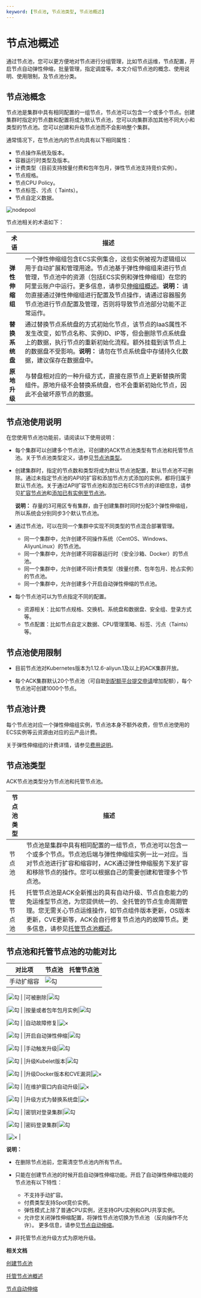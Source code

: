 ```yaml
---
keyword: [节点池, 节点池类型, 节点池概述]
---
```


# 节点池概述

通过节点池，您可以更方便地对节点进行分组管理，比如节点运维，节点配置，开启节点自动弹性伸缩，批量管理，指定调度等。本文介绍节点池的概念、使用说明、使用限制，及节点池分类。

## 节点池概念

节点池是集群中具有相同配置的一组节点，节点池可以包含一个或多个节点。创建集群时指定的节点数和配置将成为默认节点池，您可以向集群添加其他不同大小和类型的节点池。您可以创建和升级节点池而不会影响整个集群。

通常情况下，在节点池内的节点均具有以下相同属性：

-   节点操作系统及版本。
-   容器运行时类型及版本。
-   计费类型（目前支持按量付费和包年包月，弹性节点池支持竞价实例）。
-   节点规格。
-   节点CPU Policy。
-   节点标签、污点（ Taints）。
-   节点自定义数据。

![nodepool](https://static-aliyun-doc.oss-accelerate.aliyuncs.com/assets/img/zh-CN/8239188061/p203661.png)

节点池相关的术语如下：

|术语|描述|
|--|--|
|**弹性伸缩组**|一个弹性伸缩组包含ECS实例集合，这些实例被视为逻辑组以用于自动扩展和管理用途。节点池基于弹性伸缩组来进行节点管理，节点池中的资源（包括ECS实例和弹性伸缩组）在您的阿里云账户中运行。更多信息，请参见[伸缩组概述](/intl.zh-CN/伸缩组/伸缩组/伸缩组概述.md)。**说明：** 请勿直接通过弹性伸缩组进行配置及节点操作，请通过容器服务节点池进行节点配置及管理，否则将导致节点池部分功能不正常运作。 |
|**替换系统盘**|通过替换节点系统盘的方式初始化节点，该节点的IaaS属性不发生改变，如节点名称、实例ID、IP等，但会删除节点系统盘上的数据，执行节点的重新初始化流程。额外挂载到该节点上的数据盘不受影响。**说明：** 请勿在节点系统盘中存储持久化数据，建议保存在数据盘中。 |
|**原地升级**|与替盘相对应的一种升级方式，直接在原节点上更新替换所需组件。原地升级不会替换系统盘，也不会重新初始化节点，因此不会破坏原节点的数据。|

## 节点池使用说明

在您使用节点池功能前，请阅读以下使用说明：

-   每个集群可以创建多个节点池，可创建的ACK节点池类型有节点池和托管节点池。关于节点池类型定义，请参见[节点池类型](#section_7qb_kzz_vct)。
-   创建集群时，指定的节点数和类型将成为默认节点池配置，默认节点池不可删除。通过未指定节点池的API的扩容和添加节点方式添加的实例，都将归属于默认节点池。关于通过API扩容节点池和添加已有ECS节点的详细信息，请参见[扩容节点池](/intl.zh-CN/API参考/节点池/扩容节点池.md)和[添加已有实例至节点池](/intl.zh-CN/API参考/节点池/添加已有实例至节点池.md)。

    **说明：** 存量的3可用区专有集群，由于创建集群时同时分配3个弹性伸缩组，所以系统会分别同步3个默认节点池。

-   通过节点池，可以在同一个集群中实现不同类型的节点混合部署管理。
    -   同一个集群中，允许创建不同操作系统（CentOS、Windows、AliyunLinux）的节点池。
    -   同一个集群中，允许创建不同容器运行时（安全沙箱、Docker）的节点池。
    -   同一个集群中，允许创建不同计费类型（按量付费、包年包月、抢占实例）的节点池。
    -   同一个集群中，允许创建多个开启自动弹性伸缩的节点池。
-   每个节点池可以为节点指定不同的配置。
    -   资源相关：比如节点规格、交换机、系统盘和数据盘、安全组、登录方式等。
    -   节点配置：比如节点自定义数据、CPU管理策略、标签、污点（Taints）等。

## 节点池使用限制

-   目前节点池对Kubernetes版本为1.12.6-aliyun.1及以上的ACK集群开放。

-   每个ACK集群默认20个节点池（可自助[到配额平台提交申请](https://quotas.console.aliyun.com/products/csk/quotas)增加配额），每个节点池可创建1000个节点。


## 节点池计费

每个节点池对应一个弹性伸缩组实例，节点池本身不额外收费，但节点池使用的ECS实例等云资源由对应的云产品计费。

关于弹性伸缩组的计费详情，请参见[费用说明](/intl.zh-CN/产品定价/费用说明.md)。

## 节点池类型

ACK节点池类型分为节点池和托管节点池。

|节点池类型|描述|
|-----|--|
|节点池|节点池是集群中具有相同配置的一组节点，节点池可以包含一个或多个节点。节点池后端与弹性伸缩组实例一比一对应。当对节点池进行扩容和缩容时，ACK通过弹性伸缩服务下发扩容和移除节点的操作。您可以根据自己的需要创建和管理多个节点池。|
|托管节点池|托管节点池是ACK全新推出的具有自动升级、节点自愈能力的免运维型节点池，为您提供统一的、全托管的节点生命周期管理。您无需关心节点运维操作，如节点组件版本更新，OS版本更新，CVE更新等，ACK会自行修复节点池内的故障节点。更多信息，请参见[托管节点池概述]()。 |

## 节点池和托管节点池的功能对比

|对比项|节点池|托管节点池|
|---|---|-----|
|手动扩缩容|![勾](https://static-aliyun-doc.oss-accelerate.aliyuncs.com/assets/img/zh-CN/1438912261/p278633.png)

|![勾](https://static-aliyun-doc.oss-accelerate.aliyuncs.com/assets/img/zh-CN/1438912261/p278633.png) |
|可被删除|![勾](https://static-aliyun-doc.oss-accelerate.aliyuncs.com/assets/img/zh-CN/1438912261/p278633.png)

|![勾](https://static-aliyun-doc.oss-accelerate.aliyuncs.com/assets/img/zh-CN/1438912261/p278633.png) |
|按量或者包年包月实例|![勾](https://static-aliyun-doc.oss-accelerate.aliyuncs.com/assets/img/zh-CN/1438912261/p278633.png)

|![勾](https://static-aliyun-doc.oss-accelerate.aliyuncs.com/assets/img/zh-CN/1438912261/p278633.png) |
|自动故障修复|![×](https://static-aliyun-doc.oss-accelerate.aliyuncs.com/assets/img/zh-CN/9577912261/p278629.png)

|![勾](https://static-aliyun-doc.oss-accelerate.aliyuncs.com/assets/img/zh-CN/1438912261/p278633.png) |
|开启自动弹性伸缩|![勾](https://static-aliyun-doc.oss-accelerate.aliyuncs.com/assets/img/zh-CN/1438912261/p278633.png)

|![勾](https://static-aliyun-doc.oss-accelerate.aliyuncs.com/assets/img/zh-CN/1438912261/p278633.png) |
|手动触发升级|![勾](https://static-aliyun-doc.oss-accelerate.aliyuncs.com/assets/img/zh-CN/1438912261/p278633.png)

|![勾](https://static-aliyun-doc.oss-accelerate.aliyuncs.com/assets/img/zh-CN/1438912261/p278633.png) |
|升级Kubelet版本|![勾](https://static-aliyun-doc.oss-accelerate.aliyuncs.com/assets/img/zh-CN/1438912261/p278633.png)

|![勾](https://static-aliyun-doc.oss-accelerate.aliyuncs.com/assets/img/zh-CN/1438912261/p278633.png) |
|升级Docker版本和CVE漏洞|![×](https://static-aliyun-doc.oss-accelerate.aliyuncs.com/assets/img/zh-CN/9577912261/p278629.png)

|![勾](https://static-aliyun-doc.oss-accelerate.aliyuncs.com/assets/img/zh-CN/1438912261/p278633.png) |
|在维护窗口内自动升级|![×](https://static-aliyun-doc.oss-accelerate.aliyuncs.com/assets/img/zh-CN/9577912261/p278629.png)

|![勾](https://static-aliyun-doc.oss-accelerate.aliyuncs.com/assets/img/zh-CN/1438912261/p278633.png) |
|升级方式为替换系统盘|![×](https://static-aliyun-doc.oss-accelerate.aliyuncs.com/assets/img/zh-CN/9577912261/p278629.png)

|![勾](https://static-aliyun-doc.oss-accelerate.aliyuncs.com/assets/img/zh-CN/1438912261/p278633.png) |
|密钥对登录集群|![勾](https://static-aliyun-doc.oss-accelerate.aliyuncs.com/assets/img/zh-CN/1438912261/p278633.png)

|![勾](https://static-aliyun-doc.oss-accelerate.aliyuncs.com/assets/img/zh-CN/1438912261/p278633.png) |
|密码登录集群|![勾](https://static-aliyun-doc.oss-accelerate.aliyuncs.com/assets/img/zh-CN/1438912261/p278633.png)

|![×](https://static-aliyun-doc.oss-accelerate.aliyuncs.com/assets/img/zh-CN/9577912261/p278629.png) |

**说明：**

-   在删除节点池前，您需清空节点池内所有节点。
-   只能在创建节点池的时候开启自动弹性伸缩功能。开启了自动弹性伸缩功能的节点池有以下特性：

    -   不支持手动扩容。
    -   付费类型支持Spot竞价实例。
    -   弹性模式上除了普通CPU实例，还支持GPU实例和GPU共享实例。
    -   允许您关闭弹性伸缩配置，将弹性节点池切换为节点池 （反向操作不允许）。
    更多信息，请参见[节点自动伸缩](/intl.zh-CN/Kubernetes集群用户指南/弹性伸缩/节点自动伸缩.md)。

-   非托管节点池升级方式为原地升级。

**相关文档**  


[创建节点池](/intl.zh-CN/Kubernetes集群用户指南/节点与节点池/节点池/创建节点池.md)

[托管节点池概述]()

[节点自动伸缩](/intl.zh-CN/Kubernetes集群用户指南/弹性伸缩/节点自动伸缩.md)

